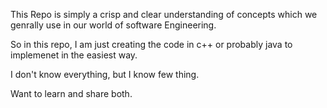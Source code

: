 This Repo is simply a crisp and clear understanding of concepts which we genrally use in our world of software Engineering.

So in this repo, I am just creating the code in c++ or probably java to implemenet in the easiest way.

I don't know everything, but I know few thing.

Want to learn and share both.
